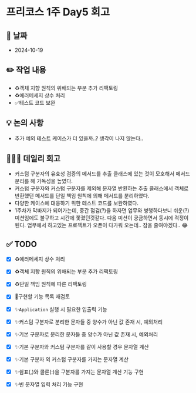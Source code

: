 # 프리코스 1주 Day5 회고

## 📅 날짜 
+ 2024-10-19

## ✏️ 작업 내용
+ ♻️객체 지향 원칙의 위배되는 부분 추가 리팩토링
+ ♻️에러메세지 상수 처리
+ ✅테스트 코드 보완

## 💡 논의 사항
+ 추가 예외 테스트 케이스가 더 있을까..? 생각이 나지 않는다..

## 🧑🏻‍💻 데일리 회고 
+ 커스텀 구분자의 유효성 검증의 메서드를 추출 클래스에 있는 것이 모호해서 메서드 분리를 해 가독성을 높였다. 
+ 커스텀 구분자와 커스텀 구분자를 제외해 문자열 반환하는 추출 클래스에서 객체로 반환했던 메서드를 단일 책임 원칙에 의해 메서드를 분리하였다. 
+ 다양한 케이스에 대응하기 위한 테스트 코드를 보완하였다. 
+ 1주차가 막바지가 되어가는데, 중간 점검(?)을 하자면 업무와 병행하다보니 쉬운(?)미션임에도 불구하고 시간에 쫓겼던것같다. 
다음 미션이 궁금하면서 동시에 걱정이 된다. 업무에서 하고있는 프로젝트가 오픈이 다가워 오는데.. 잠을 줄여야겠다.. 😂     

## ✅ TODO
- [X] ♻️에러메세지 상수 처리
- [X] ♻️객체 지향 원칙의 위배되는 부분 추가 리팩토링
- [X] ♻️단일 책임 원칙에 따른 리팩토링 
- [X] 📌구현할 기능 목록 재검토
- [X] ✨`Application` 실행 시 필요한 입출력 기능
- [X] ✨커스텀 구분자로 분리한 문자들 중 양수가 아닌 값 존재 시, 예외처리
- [X] ✨기본 구분자로 분리한 문자들 중 양수가 아닌 값 존재 시, 예외처리
- [X] ✨기본 구분자와 커스텀 구분자를 같이 사용할 경우 문자열 계산
- [X] ✨기본 구분자 외 커스텀 구분자를 가지는 문자열 계산
- [X] ✨쉼표(,)와 콜론(:)을 구분자를 가지는 문자열 계산 기능 구현
- [X] ✨빈 문자열 입력 처리 기능 구현

